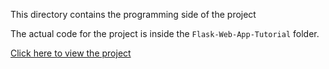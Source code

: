 This directory contains the programming side of the project






The actual code for the project is inside the `Flask-Web-App-Tutorial` folder.  

[Click here to view the project](HoopsEye/web-app-tut/Flask-Web-App-Tutorial/)